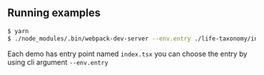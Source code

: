 ## Running examples

```sh
$ yarn
$ ./node_modules/.bin/webpack-dev-server --env.entry ./life-taxonomy/index.tsx
```

Each demo has entry point named `index.tsx` you can choose the entry
by using cli argument `--env.entry`
